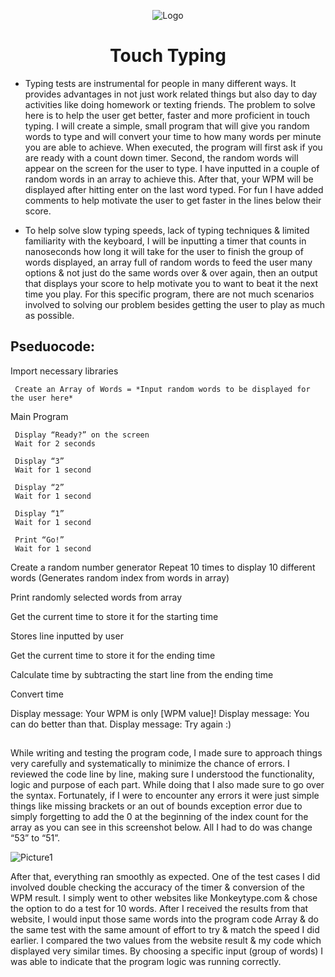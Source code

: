 <p align="center">
<img src="https://i.imgur.com/076a7RX.pngg" alt="Logo"/>
</p>

<h1 align="center">Touch Typing</h1>


- Typing tests are instrumental for people in many different ways. It provides advantages in not just work related things but also day to day activities like doing homework or texting friends. The problem to solve here is to help the user get better, faster and more proficient in touch typing. I will create a simple, small program that will give you random words to type and will convert your time to how many words per minute you are able to achieve. When executed, the program will first ask if you are ready with a count down timer. Second, the random words will appear on the screen for the user to type. I have inputted in a couple of random words in an array to achieve this. After that, your WPM will be displayed after hitting enter on the last word typed. For fun I have added comments to help motivate the user to get faster in the lines below their score.

- To help solve slow typing speeds, lack of typing techniques & limited familiarity with the keyboard, I will be inputting a timer that counts in nanoseconds how long it will take for the user to finish the group of words displayed, an array full of random words to feed the user many options & not just do the same words over & over again, then an output that displays your score to help motivate you to want to beat it the next time you play. For this specific program, there are not much scenarios involved to solving our problem besides getting the user to play as much as possible. 

<h2>Pseduocode:</h2>

Import necessary libraries

     Create an Array of Words = *Input random words to be displayed for the user here*

Main Program

     Display “Ready?” on the screen
     Wait for 2 seconds 

     Display “3” 
     Wait for 1 second

     Display “2”
     Wait for 1 second

     Display “1”
     Wait for 1 second

     Print “Go!”
     Wait for 1 second

Create a random number generator 
Repeat 10 times to display 10 different words
(Generates random index from words in array)

Print randomly selected words from array

Get the current time to store it for the starting time

Stores line inputted by user 

Get the current time to store it for the ending time

Calculate time by subtracting the start line from the ending time

Convert time

Display message: Your WPM is only [WPM value]! 
Display message: You can do better than that.
Display message: Try again :)


<h2></h2>

While writing and testing the program code, I made sure to approach things very carefully and systematically to minimize the chance of errors. 
I reviewed the code line by line, making sure I understood the functionality, logic and purpose of each part. While doing that I also made sure to go over the syntax. 
Fortunately, if I were to encounter any errors it were just simple things like missing brackets or an out of bounds exception error due to simply forgetting to add the 0 at the beginning of the index count for the array as you can see in this screenshot below. All I had to do was change “53” to “51”.

![Picture1](https://github.com/Emq17/Touch-Typing/assets/147126755/09b5ee5a-5036-43d0-96a2-54856a37fef6)

After that, everything ran smoothly as expected. 
One of the test cases I did involved double checking the accuracy of the timer & conversion of the WPM result. I simply went to other websites like Monkeytype.com & chose the option to do a test for 10 words. After I received the results from that website, I would input those same words into the program code Array & do the same test with the same amount of effort to try & match the speed I did earlier. I compared the two values from the website result & my code which displayed very similar times. By choosing a specific input (group of words) I was able to indicate that the program logic was running correctly.
